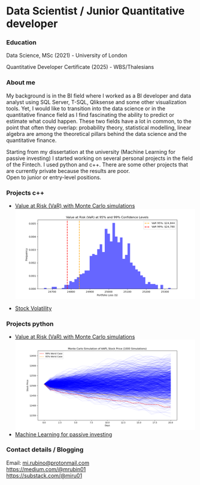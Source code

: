 # Data Scientist / Junior Quantitative developer
<!--Section 1: education-->
### Education
Data Science, MSc (2021) - University of London

Quantitative Developer Certificate (2025) - WBS/Thalesians

<!--Section 2: introduce yourself-->
### About me
My background is in the BI field where I worked as a BI developer and data analyst using SQL Server, T-SQL, Qliksense and some other visualization tools. Yet, I would like to transition into the data science or in the quantitative finance field as I find fascinating the ability to predict or estimate what could happen. These two fields have a lot in common, to the point that often they overlap: probability theory, statistical modelling, linear algebra are among the theoretical pillars behind the data science and the quantitative finance. 

Starting from my dissertation at the university (Machine Learning for passive investing) I started working on several personal projects in the field of the Fintech. I used python and c++. There are some other projects that are currently private because the results are poor.   
Open to junior or entry-level positions.

<!--Section 3: projects developed in c++ -->
### Projects c++
- [Value at Risk (VaR) with Monte Carlo simulations](https://github.com/mrubin01/montecarloVaR)
![VaR](var_aapl.png)

- [Stock Volatility](https://github.com/mrubin01/stockVolatility)


<!--Section 3: projects developed in python -->
### Projects python
- [Value at Risk (VaR) with Monte Carlo simulations](https://github.com/mrubin01/montecarloVaR_python)
![Monte Carlo simulations](montecarlo_var_aapl.png)
- [Machine Learning for passive investing](https://github.com/mrubin01/ML-for-Passive-Investing)

<!--Section 3: contacts and social media -->
### Contact details / Blogging
Email: mi.rubino@protonmail.com  
https://medium.com/@mrubin01  
https://substack.com/@miru01


